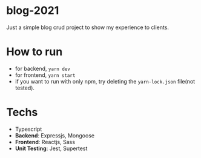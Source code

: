 # blog-2021

Just a simple blog crud project to show my experience to clients.

# How to run

- for backend, `yarn dev`
- for frontend, `yarn start`
- if you want to run with only npm, try deleting the `yarn-lock.json` file(not tested).

# Techs

- Typescript
- **Backend**: Expressjs, Mongoose
- **Frontend**: Reactjs, Sass
- **Unit Testing**: Jest, Supertest
